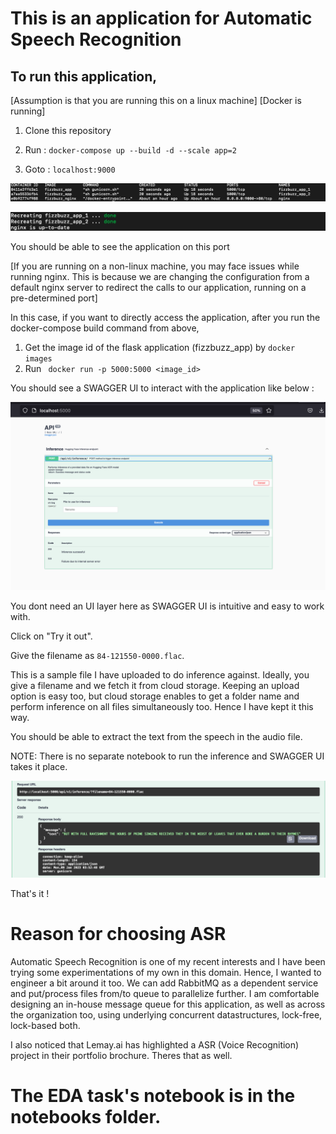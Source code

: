 # This is an application for Automatic Speech Recognition

## To run this application,
[Assumption is that you are running this on a linux machine]
[Docker is running]


1) Clone this repository

2) Run : 
``docker-compose up --build -d --scale app=2
``
3) Goto : ``localhost:9000``

![sample1](https://github.com/projects-g/fizzbuzz/blob/dev/sample1.png)

![sample2](https://github.com/projects-g/fizzbuzz/blob/dev/sample2.png)

You should be able to see the application on this port

[If you are running on a non-linux machine, you may face issues while running nginx.
This is because we are changing the configuration from a default nginx server to redirect
the calls to our application, running on a pre-determined port]

In this case, if you want to directly access the application, after you run the docker-compose build
command from above,

1) Get the image id of the flask application (fizzbuzz_app) by
``docker images``
2) Run
`` docker run -p 5000:5000 <image_id>``

You should see a SWAGGER UI to interact with the application like below :

![swagger](https://github.com/projects-g/fizzbuzz/blob/dev/swagger.png)


You dont need an UI layer here as SWAGGER UI is intuitive and easy to work with.


Click on "Try it out".

Give the filename as ``84-121550-0000.flac``. 

This is a sample file I have uploaded to do inference against. 
Ideally, you give a filename and we fetch it from cloud storage. Keeping an upload option is easy too, but 
cloud storage enables to get a folder name and perform inference on all files simultaneously too. 
Hence I have kept it this way.

You should be able to extract the text from the speech in the audio file.

NOTE: There is no separate notebook to run the inference and SWAGGER UI takes it place.


![sample3](https://github.com/projects-g/fizzbuzz/blob/dev/image3.png)

That's it !

# Reason for choosing ASR

Automatic Speech Recognition is one of my recent interests and I have been trying 
some experimentations of my own in this domain. Hence, I wanted to engineer a bit around it too.
We can add RabbitMQ as a dependent service and put/process files from/to queue to
parallelize further. I am comfortable designing an in-house message queue for this application, as well as
across the organization too, using underlying concurrent datastructures, lock-free, lock-based both.

I also noticed that Lemay.ai has highlighted a ASR (Voice Recognition) project in their portfolio
brochure. Theres that as well. 

# The EDA task's notebook is in the notebooks folder.

